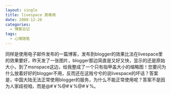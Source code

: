 ```yaml
---
layout: single
title: livespace 真难用
date: 2008-12-26
categories:
  - 博客日记
tags:
  - 心情随笔
---
```


同样是使用电子邮件发布的一篇博客，发布到blogger的效果比法在livespace里的效果要好，昨天发了一张图片，blogger那边简直是又好又快，显示的还是原始大小，到了msnspace这边，给我整成了一个只有指甲盖大小的缩略图！您要问为什么放着好好的blogger不用，反而还在这贱兮兮的说livespace的坏话？答案是，中国大陆无法正常使用blogger的服务，为什么不能正常使用呢？答案不是因为人家歧视咱，而是@#&#65509;%@#&#65509;%@#&#65509;%。
